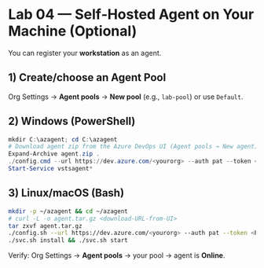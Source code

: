# Lab 04 — Self‑Hosted Agent on Your Machine (Optional)

You can register your **workstation** as an agent.

## 1) Create/choose an Agent Pool
Org Settings → **Agent pools** → **New pool** (e.g., `lab-pool`) or use `Default`.

## 2) Windows (PowerShell)
```powershell
mkdir C:\azagent; cd C:\azagent
# Download agent zip from the Azure DevOps UI (Agent pools → New agent)
Expand-Archive agent.zip .
./config.cmd --url https://dev.azure.com/<yourorg> --auth pat --token <PAT> --pool lab-pool --runAsService
Start-Service vstsagent*
```

## 3) Linux/macOS (Bash)
```bash
mkdir -p ~/azagent && cd ~/azagent
# curl -L -o agent.tar.gz <download-URL-from-UI>
tar zxvf agent.tar.gz
./config.sh --url https://dev.azure.com/<yourorg> --auth pat --token <PAT> --pool lab-pool
./svc.sh install && ./svc.sh start
```

Verify: Org Settings → **Agent pools** → your pool → agent is **Online**.
